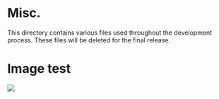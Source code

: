 Misc.
==============

This directory contains various files used throughout the development process. These files will be deleted for the final release.

Image test
=========

![](https://capxtest.herokuapp.com/static/logo3blue.png)
